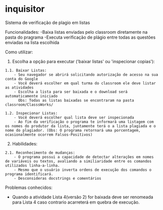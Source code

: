 # inquisitor

Sistema de verificação de plagio em listas

Funcionalidades:
  -Baixa listas enviadas pelo classroom diretamente na pasta do pragrama
  -Executa verificação de plágio entre todas as questões enviadas na lista escolhida
  
Como utilizar:
  1. Escolha a opção para executar ('baixar listas' ou  'inspecionar copias'):
  
    1.1. Baixar Listas:
        - Seu navegador se abrirá solicitando autorização de acesso na sua conta do Google
        - Você deverá escolher em qual turma do classroom ele deve listar as atividades
        - Escolha a lista para ser baixada e o download será automaticamente iniciado
          Obs: Todas as listas baixadas se encontraram na pasta classroom/ClasssWorks/
    
    1.2. Inspecionar Listas:
        - Você deverá escolher qual lista deve ser inspecionada
        - Ao fim da verificação o programa te informará uma listagem com os nomes do produtor da lista, juntamente terá o a lista plagiada e o nome do plagiador. (Obs: O programa retornará uma porcentagem, ocasionalmente ocorrem Falsos-Positivos)
        
  2. Habilidades:
  
    2.1. Reconhecimento de mudanças:
        - O programa possui a capacidade de detectar alterações em nomes de variáveis ou textos, avaliando a similiaridade entre os comandos utilizados linha-a-linha.
        - Mesmo que o usuário inverta ordens de execução dos comandos o programa identificará.
        - Desconsideras docstrings e comentários
        
Problemas conhecidos:
 - Quando a atividade Lista 4(versão 2) for baixada deve ser renomeada para Lista 4 caso contrario acarreterá em quebra de execução.
